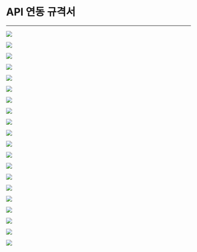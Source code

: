 # API 연동 규격서

---

![](../readme_imgs/6%ED%8C%80_API-%EC%97%B0%EB%8F%99-%EA%B7%9C%EA%B2%A9%EC%84%9C/6%ED%8C%80_API%20%EC%97%B0%EB%8F%99%20%EA%B7%9C%EA%B2%A9%EC%84%9C_page-0001.jpg)

![](../readme_imgs/6%ED%8C%80_API-%EC%97%B0%EB%8F%99-%EA%B7%9C%EA%B2%A9%EC%84%9C/6%ED%8C%80_API%20%EC%97%B0%EB%8F%99%20%EA%B7%9C%EA%B2%A9%EC%84%9C_page-0002.jpg)

![](../readme_imgs/6%ED%8C%80_API-%EC%97%B0%EB%8F%99-%EA%B7%9C%EA%B2%A9%EC%84%9C/6%ED%8C%80_API%20%EC%97%B0%EB%8F%99%20%EA%B7%9C%EA%B2%A9%EC%84%9C_page-0003.jpg)

![](../readme_imgs/6%ED%8C%80_API-%EC%97%B0%EB%8F%99-%EA%B7%9C%EA%B2%A9%EC%84%9C/6%ED%8C%80_API%20%EC%97%B0%EB%8F%99%20%EA%B7%9C%EA%B2%A9%EC%84%9C_page-0004.jpg)

![](../readme_imgs/6%ED%8C%80_API-%EC%97%B0%EB%8F%99-%EA%B7%9C%EA%B2%A9%EC%84%9C/6%ED%8C%80_API%20%EC%97%B0%EB%8F%99%20%EA%B7%9C%EA%B2%A9%EC%84%9C_page-0005.jpg)

![](../readme_imgs/6%ED%8C%80_API-%EC%97%B0%EB%8F%99-%EA%B7%9C%EA%B2%A9%EC%84%9C/6%ED%8C%80_API%20%EC%97%B0%EB%8F%99%20%EA%B7%9C%EA%B2%A9%EC%84%9C_page-0006.jpg)

![](../readme_imgs/6%ED%8C%80_API-%EC%97%B0%EB%8F%99-%EA%B7%9C%EA%B2%A9%EC%84%9C/6%ED%8C%80_API%20%EC%97%B0%EB%8F%99%20%EA%B7%9C%EA%B2%A9%EC%84%9C_page-0007.jpg)

![](../readme_imgs/6%ED%8C%80_API-%EC%97%B0%EB%8F%99-%EA%B7%9C%EA%B2%A9%EC%84%9C/6%ED%8C%80_API%20%EC%97%B0%EB%8F%99%20%EA%B7%9C%EA%B2%A9%EC%84%9C_page-0008.jpg)

![](../readme_imgs/6%ED%8C%80_API-%EC%97%B0%EB%8F%99-%EA%B7%9C%EA%B2%A9%EC%84%9C/6%ED%8C%80_API%20%EC%97%B0%EB%8F%99%20%EA%B7%9C%EA%B2%A9%EC%84%9C_page-0009.jpg)

![](../readme_imgs/6%ED%8C%80_API-%EC%97%B0%EB%8F%99-%EA%B7%9C%EA%B2%A9%EC%84%9C/6%ED%8C%80_API%20%EC%97%B0%EB%8F%99%20%EA%B7%9C%EA%B2%A9%EC%84%9C_page-0010.jpg)

![](../readme_imgs/6%ED%8C%80_API-%EC%97%B0%EB%8F%99-%EA%B7%9C%EA%B2%A9%EC%84%9C/6%ED%8C%80_API%20%EC%97%B0%EB%8F%99%20%EA%B7%9C%EA%B2%A9%EC%84%9C_page-0011.jpg)

![](../readme_imgs/6%ED%8C%80_API-%EC%97%B0%EB%8F%99-%EA%B7%9C%EA%B2%A9%EC%84%9C/6%ED%8C%80_API%20%EC%97%B0%EB%8F%99%20%EA%B7%9C%EA%B2%A9%EC%84%9C_page-0012.jpg)

![](../readme_imgs/6%ED%8C%80_API-%EC%97%B0%EB%8F%99-%EA%B7%9C%EA%B2%A9%EC%84%9C/6%ED%8C%80_API%20%EC%97%B0%EB%8F%99%20%EA%B7%9C%EA%B2%A9%EC%84%9C_page-0013.jpg)

![](../readme_imgs/6%ED%8C%80_API-%EC%97%B0%EB%8F%99-%EA%B7%9C%EA%B2%A9%EC%84%9C/6%ED%8C%80_API%20%EC%97%B0%EB%8F%99%20%EA%B7%9C%EA%B2%A9%EC%84%9C_page-0014.jpg)

![](../readme_imgs/6%ED%8C%80_API-%EC%97%B0%EB%8F%99-%EA%B7%9C%EA%B2%A9%EC%84%9C/6%ED%8C%80_API%20%EC%97%B0%EB%8F%99%20%EA%B7%9C%EA%B2%A9%EC%84%9C_page-0015.jpg)

![](../readme_imgs/6%ED%8C%80_API-%EC%97%B0%EB%8F%99-%EA%B7%9C%EA%B2%A9%EC%84%9C/6%ED%8C%80_API%20%EC%97%B0%EB%8F%99%20%EA%B7%9C%EA%B2%A9%EC%84%9C_page-0016.jpg)

![](../readme_imgs/6%ED%8C%80_API-%EC%97%B0%EB%8F%99-%EA%B7%9C%EA%B2%A9%EC%84%9C/6%ED%8C%80_API%20%EC%97%B0%EB%8F%99%20%EA%B7%9C%EA%B2%A9%EC%84%9C_page-0017.jpg)

![](../readme_imgs/6%ED%8C%80_API-%EC%97%B0%EB%8F%99-%EA%B7%9C%EA%B2%A9%EC%84%9C/6%ED%8C%80_API%20%EC%97%B0%EB%8F%99%20%EA%B7%9C%EA%B2%A9%EC%84%9C_page-0018.jpg)

![](../readme_imgs/6%ED%8C%80_API-%EC%97%B0%EB%8F%99-%EA%B7%9C%EA%B2%A9%EC%84%9C/6%ED%8C%80_API%20%EC%97%B0%EB%8F%99%20%EA%B7%9C%EA%B2%A9%EC%84%9C_page-0019.jpg)

![](../readme_imgs/6%ED%8C%80_API-%EC%97%B0%EB%8F%99-%EA%B7%9C%EA%B2%A9%EC%84%9C/6%ED%8C%80_API%20%EC%97%B0%EB%8F%99%20%EA%B7%9C%EA%B2%A9%EC%84%9C_page-0020.jpg)